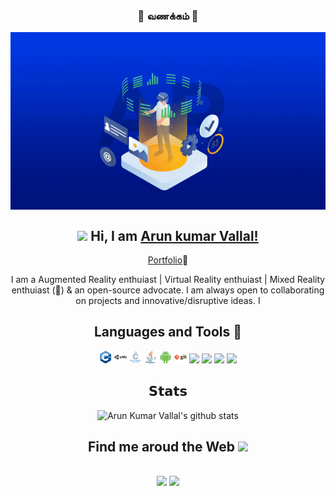 <div align="center">

### 🙏 வணக்கம் 🙏
<img align="center" alt="GIF" src="https://github.com/Arunkumarvallal/Arunkumarvallal/blob/master/XR.gif"/>  
<!--<img align="center" alt="GIF" height="250px" src="https://media.giphy.com/media/du3J3cXyzhj75IOgvA/giphy.gif" />!-->

## <img src="https://github.com/TheDudeThatCode/TheDudeThatCode/blob/master/Assets/Hi.gif" width="29px"> Hi, I am [Arun kumar Vallal!](https://arunkumarvallal.github.io/)
[Portfolio](https://arunkumarvallal.github.io/)🤴

I am a Augmented Reality enthuiast  | Virtual Reality enthuiast | Mixed Reality enthuiast (🥽) & an open-source advocate. I am always open to collaborating on projects and innovative/disruptive ideas. I 

## Languages and Tools 🔧  
<code><img height="20" src="https://raw.githubusercontent.com/github/explore/80688e429a7d4ef2fca1e82350fe8e3517d3494d/topics/cpp/cpp.png"></code>
<code><img height="20" src="https://raw.githubusercontent.com/github/explore/80688e429a7d4ef2fca1e82350fe8e3517d3494d/topics/unity/unity.png"></code>
<code><img height="20" src="https://raw.githubusercontent.com/github/explore/80688e429a7d4ef2fca1e82350fe8e3517d3494d/topics/c/c.png"></code>
<code><img height="20" src="https://raw.githubusercontent.com/github/explore/80688e429a7d4ef2fca1e82350fe8e3517d3494d/topics/java/java.png"></code>
<code><img height="20" src="https://raw.githubusercontent.com/github/explore/80688e429a7d4ef2fca1e82350fe8e3517d3494d/topics/android/android.png"></code>
<code><img height="20" src="https://raw.githubusercontent.com/github/explore/80688e429a7d4ef2fca1e82350fe8e3517d3494d/topics/git/git.png"></code>
<code><img height="20" src="https://toppng.com/uploads/preview/conoce-el-editor-de-fotos-online-photoshop-express-adobe-photoshop-logo-11563317182bjajdizpcd.png"></code>
<code><img height="20" src="https://toppng.com/uploads/preview/after-effects-cc-logo-png-11536003372dlz1t0drrz.png"></code>
<code><img height="20" src="https://toppng.com/uploads/preview/premiere-pro-cs6-vector-logo-1157428031174cbzbat79.png"></code>
<code><img height="20" src="https://toppng.com/uploads/preview/blender-icon-quotation-icon-11553485486agy4mw14bs.png"></code>

## 𝗦𝘁𝗮𝘁𝘀
![Arun Kumar Vallal's github stats](https://github-readme-stats.vercel.app/api?username=Arunkumarvallal&show_icons=true&theme=tokyonight&hide=prs&icon_color=6392DF)


## Find me aroud the Web <img src="https://github.com/TheDudeThatCode/TheDudeThatCode/blob/master/Assets/Earth.gif" width="24px">
  <br> <a href="https://www.linkedin.com/in/arunkumarvallal/"><img src="https://toppng.com/uploads/preview/linkedin-in-icon-vector-download-11573953608gmd147oxa5.jpg" height="30"></img></a>
  <a href=""><img src="https://toppng.com/uploads/preview/instagram-png-logo-11545512103yiiajkgr2i.png" height="30" ></img></a>
        
